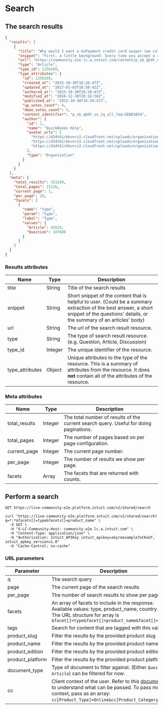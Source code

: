 # Search

## The search results

```json
{
  "results": [
    {
      "title": "Why would I want a GoPayment credit card swiper (we call them “credit card readers”)?",
      "snippet": "First, a little background: Every time you accept a credit card, you pay what’s called a Discount fee  to the credit card company.",
      "url": "https://community.e2e.lc.a.intuit.com/content/p_sb_qbdt_us_iq_all_faq:GEN81854",
      "type": "Article",
      "type_id": 1250260,
      "type_attributes": {
        "id": 1250260,
        "created_at": "2015-10-30T16:26:47Z",
        "updated_at": "2017-01-03T18:50:42Z",
        "authored_at": "2015-10-30T16:26:47Z",
        "modified_at": "2016-12-30T20:16:50Z",
        "published_at": "2015-10-30T16:26:47Z",
        "up_votes_count": 4,
        "down_votes_count": 3,
        "content_identifier": "p_sb_qbdt_us_iq_all_faq:GEN81854",
        "author": {
          "id": 1,
          "name": "QuickBooks Help",
          "avatar_urls": [
            "https://d34t61rbkvnrz2.cloudfront.net/uploads/organizations/1/avatars/tiny.png?1445967884",
            "https://d34t61rbkvnrz2.cloudfront.net/uploads/organizations/1/avatars/thumb.png?1445967884",
            "https://d34t61rbkvnrz2.cloudfront.net/uploads/organizations/1/avatars/small.png?1445967884"
          ],
          "type": "Organization"
        }
      }
    }
  ],
  "meta": {
    "total_results": 151260,
    "total_pages": 15126,
    "current_page": 1,
    "per_page": 10,
    "facets": [
      {
        "name": "type",
        "param": "type",
        "label": "Type",
        "values": {
          "Article": 43524,
          "Question": 107680
        }
      }
    ]
  }
}
```

### Results attributes

Name | Type | Description
--------- | ------- | -----------
title | String | Title of the search results
snippet | String | Short snippet of the content that is helpful to user. (Could be a summary extraction of the best answer, a short snippet of the questions' details, or the summary of an articles' body)
url | String | The url of the search result resource.
type | String | The type of search result resource. (e.g. Question, Article, Discussion)
type_id | Integer | The unique identifier of the resource.
type_attributes | Object | Unique attributes to the type of the resource. This is a summary of attributes from the resource. It does <b>not</b> contain all of the attributes of the resource.

### Meta attributes

Name | Type | Description
--------- | ------- | -----------
total_results | Integer | The total number of results of the current search query. Useful for doing paginations.
total_pages | Integer | The number of pages based on per page configuration.
current_page | Integer | The current page number.
per_page | Integer | The number of results we show per page.
facets | Array | The facets that are returned with counts.


## Perform a search

`GET https://live-community-e2e.platform.intuit.com/v2/shared/search`

```shell
curl "https://live-community-e2e.platform.intuit.com/v2/shared/search?q=*:*&facets[]=type&facets[]=product_name" \
  -X GET \
  -H "X-LC-Community-Host: community.e2e.lc.a.intuit.com" \
  -H "Content-Type: application/json" \
  -H "Authorization: Intuit_APIKey intuit_apikey=akyreexample7oCKuUf, intuit_apkey_version=1.0"
  -H "Cache-Control: no-cache"
```

### URL parameters

Parameter | Description
--------- | -----------
q | The search query
page | The current page of the search results
per_page | The number of search results to show per page
facets | An array of facets to include in the response.<br />Available values: type, product_name, country.<br />The URL structure for array is `&facet[]=type&facet[]=product_name&facet[]=country`
tags | Search for content that are tagged with this value
product_slug | Filter the results by the provided product slug
product_name | Filter the results by the provided product name
product_edition | Filter the results by the provided product edition
product_platform | Filter the results by the provided product platform
document_type | Type of document to filter against. (Either `Question` or `Article`) can be filtered for now.
cc | Client context of the user. Refer to this [documentation](https://wiki.intuit.com/pages/viewpage.action?pageId=381981386) to understand what can be passed. To pass multiple context, pass as an array: `cc[Product_Type]=Online&cc[Product_Category]=free`.

